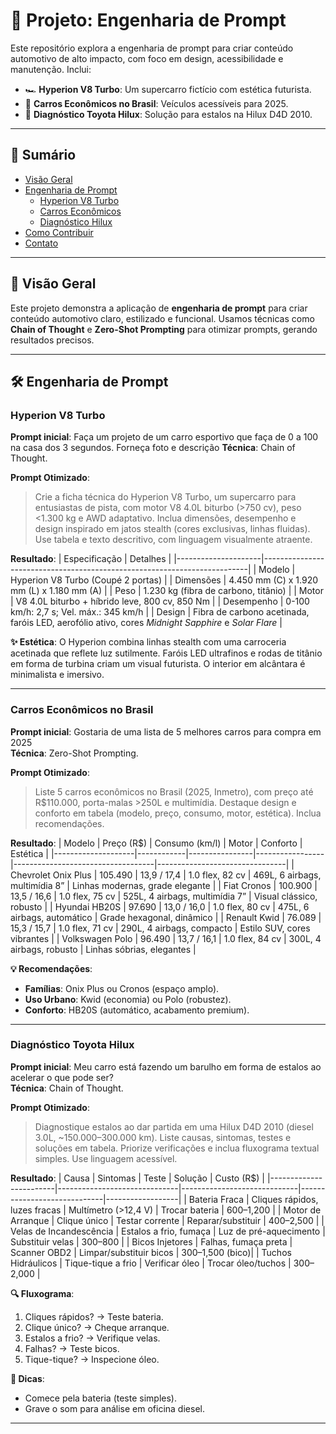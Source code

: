 # 🚀 Projeto: Engenharia de Prompt

Este repositório explora a engenharia de prompt para criar conteúdo automotivo de alto impacto, com foco em design, acessibilidade e manutenção. Inclui:  
- 🏎️ **Hyperion V8 Turbo**: Um supercarro fictício com estética futurista.  
- 🚗 **Carros Econômicos no Brasil**: Veículos acessíveis para 2025.  
- 🔧 **Diagnóstico Toyota Hilux**: Solução para estalos na Hilux D4D 2010.

---

## 📑 Sumário
- [Visão Geral](#-visão-geral)
- [Engenharia de Prompt](#-engenharia-de-prompt)
  - [Hyperion V8 Turbo](#hyperion-v8-turbo)
  - [Carros Econômicos](#carros-econômicos-no-brasil)
  - [Diagnóstico Hilux](#diagnóstico-toyota-hilux)
- [Como Contribuir](#-como-contribuir)
- [Contato](#-contato)

---

## 🌟 Visão Geral
Este projeto demonstra a aplicação de **engenharia de prompt** para criar conteúdo automotivo claro, estilizado e funcional. Usamos técnicas como **Chain of Thought** e **Zero-Shot Prompting** para otimizar prompts, gerando resultados precisos.

---

## 🛠️ Engenharia de Prompt

### Hyperion V8 Turbo
**Prompt inicial**: Faça um projeto de um carro esportivo que faça de 0 a 100 na casa dos 3 segundos. Forneça foto e descrição 
**Técnica**: Chain of Thought.

**Prompt Otimizado**:  
> Crie a ficha técnica do Hyperion V8 Turbo, um supercarro para entusiastas de pista, com motor V8 4.0L biturbo (>750 cv), peso <1.300 kg e AWD adaptativo. Inclua dimensões, desempenho e design inspirado em jatos stealth (cores exclusivas, linhas fluidas). Use tabela e texto descritivo, com linguagem visualmente atraente.

**Resultado**:
| Especificação       | Detalhes                                                                 |
|---------------------|--------------------------------------------------------------------------|
| Modelo             | Hyperion V8 Turbo (Coupé 2 portas)                                       |
| Dimensões          | 4.450 mm (C) x 1.920 mm (L) x 1.180 mm (A)                              |
| Peso               | 1.230 kg (fibra de carbono, titânio)                                     |
| Motor              | V8 4.0L biturbo + híbrido leve, 800 cv, 850 Nm                          |
| Desempenho         | 0-100 km/h: 2,7 s; Vel. máx.: 345 km/h                                  |
| Design             | Fibra de carbono acetinada, faróis LED, aerofólio ativo, cores *Midnight Sapphire* e *Solar Flare* |

**✨ Estética**: O Hyperion combina linhas stealth com uma carroceria acetinada que reflete luz sutilmente. Faróis LED ultrafinos e rodas de titânio em forma de turbina criam um visual futurista. O interior em alcântara é minimalista e imersivo.

---

### Carros Econômicos no Brasil
**Prompt inicial**: Gostaria de uma lista de 5 melhores carros para compra em 2025  
**Técnica**: Zero-Shot Prompting.

**Prompt Otimizado**:  
> Liste 5 carros econômicos no Brasil (2025, Inmetro), com preço até R$110.000, porta-malas >250L e multimídia. Destaque design e conforto em tabela (modelo, preço, consumo, motor, estética). Inclua recomendações.

**Resultado**:
| Modelo             | Preço (R$) | Consumo (km/l) | Motor           | Conforto                          | Estética                       |
|--------------------|------------|----------------|-----------------|-----------------------------------|--------------------------------|
| Chevrolet Onix Plus | 105.490   | 13,9 / 17,4    | 1.0 flex, 82 cv | 469L, 6 airbags, multimídia 8”   | Linhas modernas, grade elegante |
| Fiat Cronos        | 100.900   | 13,5 / 16,6    | 1.0 flex, 75 cv | 525L, 4 airbags, multimídia 7”   | Visual clássico, robusto       |
| Hyundai HB20S      | 97.690    | 13,0 / 16,0    | 1.0 flex, 80 cv | 475L, 6 airbags, automático      | Grade hexagonal, dinâmico      |
| Renault Kwid       | 76.089    | 15,3 / 15,7    | 1.0 flex, 71 cv | 290L, 4 airbags, compacto        | Estilo SUV, cores vibrantes    |
| Volkswagen Polo    | 96.490    | 13,7 / 16,1    | 1.0 flex, 84 cv | 300L, 4 airbags, robusto         | Linhas sóbrias, elegantes      |

**💡 Recomendações**:
- **Famílias**: Onix Plus ou Cronos (espaço amplo).  
- **Uso Urbano**: Kwid (economia) ou Polo (robustez).  
- **Conforto**: HB20S (automático, acabamento premium).

---

### Diagnóstico Toyota Hilux
**Prompt inicial**: Meu carro está fazendo um barulho em forma de estalos ao acelerar o que pode ser?  
**Técnica**: Chain of Thought.

**Prompt Otimizado**:  
> Diagnostique estalos ao dar partida em uma Hilux D4D 2010 (diesel 3.0L, ~150.000–300.000 km). Liste causas, sintomas, testes e soluções em tabela. Priorize verificações e inclua fluxograma textual simples. Use linguagem acessível.

**Resultado**:
| Causa                  | Sintomas                     | Teste                       | Solução                     | Custo (R$)       |
|------------------------|------------------------------|-----------------------------|-----------------------------|------------------|
| Bateria Fraca         | Cliques rápidos, luzes fracas | Multímetro (>12,4 V)       | Trocar bateria             | 600–1,200       |
| Motor de Arranque     | Clique único                | Testar corrente            | Reparar/substituir         | 400–2,500       |
| Velas de Incandescência | Estalos a frio, fumaça     | Luz de pré-aquecimento     | Substituir velas           | 300–800         |
| Bicos Injetores       | Falhas, fumaça preta        | Scanner OBD2              | Limpar/substituir bicos    | 300–1,500 (bico)|
| Tuchos Hidráulicos    | Tique-tique a frio         | Verificar óleo            | Trocar óleo/tuchos         | 300–2,000       |

**🔍 Fluxograma**:
1. Cliques rápidos? → Teste bateria.  
2. Clique único? → Cheque arranque.  
3. Estalos a frio? → Verifique velas.  
4. Falhas? → Teste bicos.  
5. Tique-tique? → Inspecione óleo.

**📌 Dicas**:
- Comece pela bateria (teste simples).  
- Grave o som para análise em oficina diesel.

---




